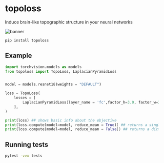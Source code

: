 # topoloss

Induce brain-like topographic structure in your neural networks

![banner](https://github.com/user-attachments/assets/0b8ae5e0-175a-49ee-a690-1b4f89d9d0fd)

```bash
pip install topoloss
```

## Example

```python
import torchvision.models as models
from topoloss import TopoLoss, LaplacianPyramidLoss


model = models.resnet18(weights = "DEFAULT")

loss = TopoLoss(
    losses = [
        LaplacianPyramidLoss(layer_name = 'fc',factor_h=3.0, factor_w=3.0),
    ],
)

print(loss) ## shows basic info about the objective
print(loss.compute(model=model, reduce_mean = True)) ## returns a single number as tensor for backward()
print(loss.compute(model=model, reduce_mean = False)) ## returns a dict with layer names as keys
```

## Running tests

```bash
pytest -vvx tests
```